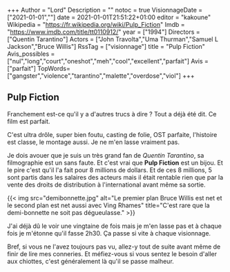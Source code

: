 +++
Author = "Lord"
Description = ""
notoc = true
VisionnageDate = ["2021-01-01",""]
date = 2021-01-01T21:51:22+01:00
editor = "kakoune"
Wikipedia = "https://fr.wikipedia.org/wiki/Pulp_Fiction"
Imdb = "https://www.imdb.com/title/tt0110912/"
year = ["1994"]
Directors = ["Quentin Tarantino"]
Actors = ["John Travolta","Uma Thurman","Samuel L Jackson","Bruce Willis"]
RssTag = ["visionnage"]
title = "Pulp Fiction"
Avis_possibles = ["nul","long","court","oneshot","meh","cool","excellent","parfait"]
Avis = ["parfait"] 
TopWords=["gangster","violence","tarantino","malette","overdose","viol"]
+++
## Pulp Fiction 
Franchement est-ce qu'il y a d'autres trucs à dire ?
Tout a déjà été dit.
Ce film est parfait.

C'est ultra drôle, super bien foutu, casting de folie, OST parfaite, l'histoire est classe, le montage aussi.
Je ne m'en lasse vraiment pas.

Je dois avouer que je suis un très grand fan de *Quentin Tarantino*, sa filmographie est un sans faute.
Et c'est vrai que **Pulp Fiction** est un bijou.
Et le pire c'est qu'il l'a fait pour 8 millions de dollars.
Et de ces 8 millions, 5 sont partis dans les salaires des acteurs mais il était rentable rien que par la vente des droits de distribution à l'international avant même sa sortie.

{{< img src="demibonnette.jpg" alt="Le premier plan Bruce Willis est net et le second plan est net aussi avec Ving Rhames" title="C'est rare que la demi-bonnette ne soit pas dégueulasse." >}}

J'ai déjà dû le voir une vingtaine de fois mais je m'en lasse pas et à chaque fois je m'étonne qu'il fasse 2h30.
Ça passe si vite à chaque visionnage.

Bref, si vous ne l'avez toujours pas vu, allez-y tout de suite avant même de finir de lire mes conneries.
Et méfiez-vous si vous sentez le besoin d'aller aux chiottes, c'est généralement là qu'il se passe malheur.
